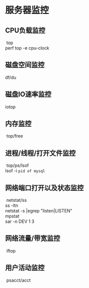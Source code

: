 # 服务器监控



## CPU负载监控

​	top
​	
​	 perf top -e cpu-clock
​	 

## 磁盘空间监控

df/du

## 磁盘IO速率监控

 iotop

    
## 内存监控

​	top/free

## 进程/线程/打开文件监控

​	top/ps/lsof
​	
​	lsof -i `pid of mysql`

## 网络端口打开以及状态监控

​	netstat/ss
​	
​	ss -ltn
​	
​	netstat -s |egrep "listen|LISTEN"
​	
​	mpstat 
​	
​	sar -n DEV 1 3

## 网络流量/带宽监控

​	iftop

## 用户活动监控

​	psacct/acct

